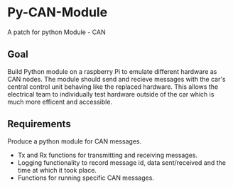 # Py-CAN-Module
A patch for python Module - CAN

## Goal
Build Python module on a raspberry Pi to emulate different hardware as CAN nodes. The module should send and recieve messages with the car's central control unit behaving like the replaced hardware. This allows the electrical team to individually test hardware outside of the car which is much more efficent and accessible.

## Requirements
Produce a python module for CAN messages.
- Tx and Rx functions for transmitting and receiving messages.
- Logging functionality to record message id, data sent/received and the time at which it took place.
- Functions for running specific CAN messages.
